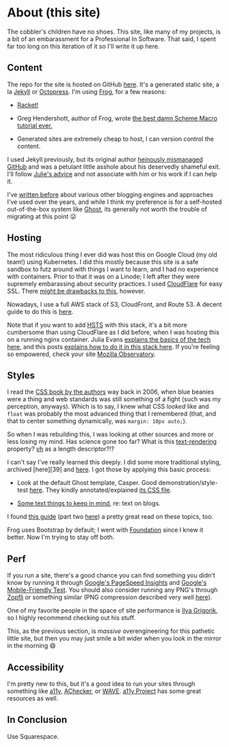 # About (this site)

The cobbler's children have no shoes. This site, like many of my projects, is
a bit of an embarassment for a Professional In Software. That said, I spent far
too long on this iteration of it so I'll write it up here.

## Content

The repo for the site is hosted on GitHub [here][3]. It's a generated static
site, a la [Jekyll][1] or [Octopress][2]. I'm using [Frog][4], for a few
reasons:

* [Racket!][7]

* Greg Hendershott, author of Frog, wrote [the best damn Scheme Macro tutorial ever.][8]

* Generated sites are extremely cheap to host, I can version control the content.

I used Jekyll previously, but its original author [heinously mismanaged
GitHub][6] and was a petulant little asshole about his deservedly shameful exit.
I'll follow [Julie's advice][5] and not associate with him or his work if I can
help it.

I've [written before][9] about various other blogging engines and approaches
I've used over the years, and while I think my preference is for a self-hosted
out-of-the-box system like [Ghost][10], its generally not worth the trouble of
migrating at this point 😛

## Hosting

The most ridiculous thing I ever did was host this on Google Cloud (my old
team!) using Kubernetes. I did this mostly because this site is a safe sandbox
to futz around with things I want to learn, and I had no experience with
containers. Prior to that it was on a Linode; I left after they were supremely
embarassing about security practices. I used [CloudFlare][11] for easy SSL.
There [might be drawbacks to this][24], however.

Nowadays, I use a full AWS stack of S3, CloudFront, and Route 53. A decent guide
to do this is [here][32].

Note that if you want to add [HSTS][37] with this stack, it's a bit more
cumbersome than using CloudFlare as I did before, when I was hosting this on a
running nginx container. Julia Evans [explains the basics of the tech here][34],
and this posts [explains how to do it in this stack here][35]. If you're feeling
so empowered, check your site [Mozilla Observatory][36].

## Styles

I read the [CSS book by the authors][16] way back in 2006, when blue beanies
were a thing and web standards was still something of a fight (such was my
perception, anyways). Which is to say, I knew what CSS _looked_ like and `float`
was probably the most advanced thing that I remembered (that, and that to center
something dynamically, was `margin: 10px auto;`).

So when I was rebuilding this, I was looking at other sources and more or less
losing my mind. Has science gone too far? What is this [text-rendering][17]
property? [vh][18] as a length descriptor?!?

I can't say I've really learned this deeply. I did some more traditional styling,
archived [here][39] and [here][38]. I got those by applying this basic process:

* Look at the default Ghost template, Casper. Good demonstration/style-test
  [here][20]. They kindly annotated/explained [its CSS file][21].

* [Some text things to keep in mind][22], re: text on blogs.

I found [this guide][19] (part two [here][23]) a pretty great read on these
topics, too.

Frog uses Bootstrap by default; I went with [Foundation][33] since I knew it
better. Now I'm trying to stay off both.

## Perf

If you run a site, there's a good chance you can find something you didn't know
by running it through [Google's PageSpeed Insights][12] and [Google's
Mobile-Friendly Test][13]. You should also consider running any PNG's through
[Zopfli][14] or something similar (PNG compression described very well
[here][15]).

One of my favorite people in the space of site performance is [Ilya
Grigorik][25], so I highly recommend checking out his stuff.

This, as the previous section, is _massive_ overengineering for this pathetic
little site, but then you may just smile a bit wider when you look in the mirror
in the morning 😄

## Accessibility

I'm pretty new to this, but it's a good idea to run your sites through something
like [a11y][26], [AChecker][27], or [WAVE][28]. [a11y Project][29] has some
great resources as well.

## In Conclusion

Use Squarespace.

   [1]: https://jekyllrb.com/
   [2]: https://github.com/octopress/octopress
   [3]: https://github.com/pablo-meier/Pablog
   [4]: https://github.com/greghendershott/frog
   [5]: https://twitter.com/nrrrdcore/status/459358875213238272
   [6]: http://valleywag.gawker.com/meet-the-married-duo-behind-techs-biggest-new-harassme-1545685104
   [7]: http://racket-lang.org/
   [8]: http://www.greghendershott.com/fear-of-macros/
   [9]: /2013/11/blogging-solutions.html
   [10]: https://ghost.org/
   [11]: https://www.cloudflare.com/ssl/
   [12]: https://developers.google.com/speed/pagespeed/insights/
   [13]: https://www.google.com/webmasters/tools/mobile-friendly/
   [14]: https://github.com/google/zopfli
   [15]: https://blog.codinghorror.com/zopfli-optimization-literally-free-bandwidth/
   [16]: https://www.amazon.com/Cascading-Style-Sheets-Designing-Web/dp/0321193121
   [17]: https://developer.mozilla.org/en-US/docs/Web/CSS/text-rendering
   [18]: https://developer.mozilla.org/en-US/docs/Web/CSS/length
   [19]: https://medium.com/@erikdkennedy/7-rules-for-creating-gorgeous-ui-part-1-559d4e805cda#.b1ywaheh4
   [20]: http://demo.ghost.io/style-test/
   [21]: http://demo.ghost.io/assets/css/screen.css?v=325f46f29b
   [22]: http://www.kaikkonendesign.fi/typography/
   [23]: https://medium.com/@erikdkennedy/7-rules-for-creating-gorgeous-ui-part-2-430de537ba96#.ln69vedet
   [24]: http://www.slashgeek.net/2016/05/17/cloudflare-is-ruining-the-internet-for-me/
   [25]: https://www.igvita.com/
   [26]: https://addyosmani.com/a11y/
   [27]: http://achecker.ca/checker/index.php
   [28]: http://wave.webaim.org/
   [29]: http://a11yproject.com/
   [30]: https://www.docker.com/
   [31]: http://kubernetes.io/
   [32]: https://stormpath.com/blog/ultimate-guide-deploying-static-site-aws
   [33]: https://foundation.zurb.com/
   [34]: https://jvns.ca/blog/2017/04/30/using-strict-transport-security/
   [35]: https://nvisium.com/blog/2017/08/10/lambda-edge-cloudfront-custom-headers/
   [36]: https://observatory.mozilla.org/
   [37]: https://en.wikipedia.org/wiki/HTTP_Strict_Transport_Security
   [38]: /2016/06/new-look-new-page.html
   [38]: /2018/01/
